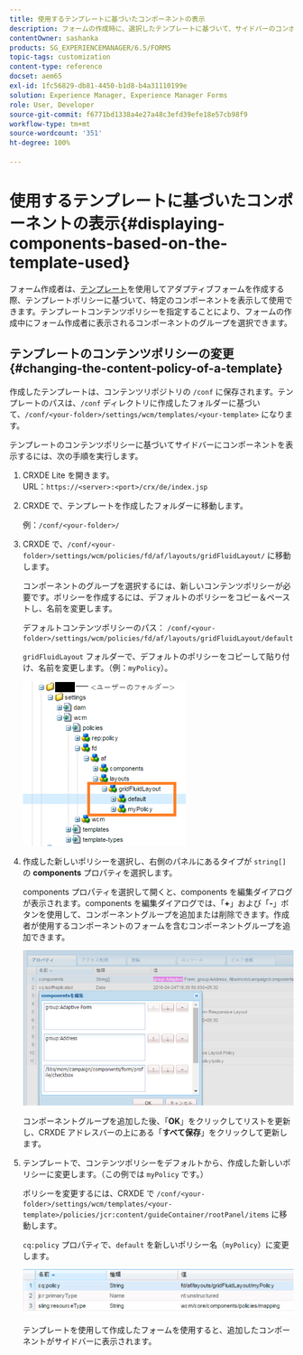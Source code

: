 ```yaml
---
title: 使用するテンプレートに基づいたコンポーネントの表示
description: フォームの作成時に、選択したテンプレートに基づいて、サイドバーのコンポーネントを有効にする方法について説明します。
contentOwner: sashanka
products: SG_EXPERIENCEMANAGER/6.5/FORMS
topic-tags: customization
content-type: reference
docset: aem65
exl-id: 1fc56829-db81-4450-b1d8-b4a31110199e
solution: Experience Manager, Experience Manager Forms
role: User, Developer
source-git-commit: f6771bd1338a4e27a48c3efd39efe18e57cb98f9
workflow-type: tm+mt
source-wordcount: '351'
ht-degree: 100%

---
```


# 使用するテンプレートに基づいたコンポーネントの表示{#displaying-components-based-on-the-template-used}

フォーム作成者は、[テンプレート](../../forms/using/template-editor.md)を使用してアダプティブフォームを作成する際、テンプレートポリシーに基づいて、特定のコンポーネントを表示して使用できます。テンプレートコンテンツポリシーを指定することにより、フォームの作成中にフォーム作成者に表示されるコンポーネントのグループを選択できます。

## テンプレートのコンテンツポリシーの変更 {#changing-the-content-policy-of-a-template}

作成したテンプレートは、コンテンツリポジトリの `/conf` に保存されます。テンプレートのパスは、`/conf` ディレクトリに作成したフォルダーに基づいて、`/conf/<your-folder>/settings/wcm/templates/<your-template>` になります。

テンプレートのコンテンツポリシーに基づいてサイドバーにコンポーネントを表示するには、次の手順を実行します。

1. CRXDE Lite を開きます。\
   URL：`https://<server>:<port>/crx/de/index.jsp`
1. CRXDE で、テンプレートを作成したフォルダーに移動します。

   例：`/conf/<your-folder>/`

1. CRXDE で、`/conf/<your-folder>/settings/wcm/policies/fd/af/layouts/gridFluidLayout/` に移動します。

   コンポーネントのグループを選択するには、新しいコンテンツポリシーが必要です。ポリシーを作成するには、デフォルトのポリシーをコピー＆ペーストし、名前を変更します。

   デフォルトコンテンツポリシーのパス： `/conf/<your-folder>/settings/wcm/policies/fd/af/layouts/gridFluidLayout/default`

   `gridFluidLayout` フォルダーで、デフォルトのポリシーをコピーして貼り付け、名前を変更します。（例：`myPolicy`）。

   ![デフォルトのポリシーをコピー](assets/crx-default1.png)

1. 作成した新しいポリシーを選択し、右側のパネルにあるタイプが `string[]` の **components** プロパティを選択します。

   components プロパティを選択して開くと、components を編集ダイアログが表示されます。components を編集ダイアログでは、「**+**」および「**-**」ボタンを使用して、コンポーネントグループを追加または削除できます。作成者が使用するコンポーネントのフォームを含むコンポーネントグループを追加できます。

   ![ポリシーのコンポーネントを追加または削除](assets/add-components-list1.png)

   コンポーネントグループを追加した後、「**OK**」をクリックしてリストを更新し、CRXDE アドレスバーの上にある「**すべて保存**」をクリックして更新します。

1. テンプレートで、コンテンツポリシーをデフォルトから、作成した新しいポリシーに変更します。（この例では `myPolicy` です。）

   ポリシーを変更するには、CRXDE で `/conf/<your-folder>/settings/wcm/templates/<your-template>/policies/jcr:content/guideContainer/rootPanel/items` に移動します。

   `cq:policy` プロパティで、`default` を新しいポリシー名（`myPolicy`）に変更します。

   ![更新されたテンプレートコンテンツポリシー](assets/updated-policy.png)

   テンプレートを使用して作成したフォームを使用すると、追加したコンポーネントがサイドバーに表示されます。
